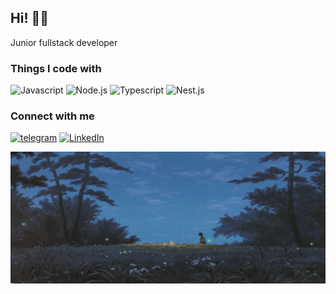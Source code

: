 ## Hi! 💁‍♂️

Junior fullstack developer

### Things I code with

![Javascript](https://img.shields.io/badge/-Javascript-333333?style=for-the-badge&logo=Javascript&logoColor=efd81d)
![Node.js](https://img.shields.io/badge/-Node.js-026e00?style=for-the-badge&logo=node.js&logoColor=ffffff)
![Typescript](https://img.shields.io/badge/-Typescript-2f74c0?style=for-the-badge&logo=Typescript&logoColor=ffffff)
![Nest.js](https://img.shields.io/badge/-Nest.js-000000?style=for-the-badge&logo=Nestjs&logoColor=ea2845)

### Connect with me

[![telegram](https://img.shields.io/badge/-telegram-000000?style=for-the-badge&logo=telegram)](tg://resolve?domain=rupikz)
[![LinkedIn](https://img.shields.io/badge/-LinkedIn-000000?style=for-the-badge&logo=LinkedIn&logoColor=0a66c2)](https://www.linkedin.com/in/rupikz/)

![background](./assets/background.gif)

